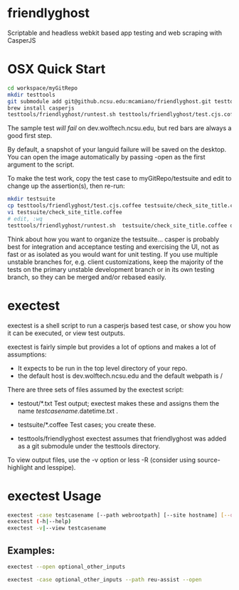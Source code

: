 friendlyghost
=============

Scriptable and headless webkit based app testing and web scraping with CasperJS

OSX Quick Start
===============

```bash
cd workspace/myGitRepo
mkdir testtools
git submodule add git@github.ncsu.edu:mcamiano/friendlyghost.git testtools/friendlyghost
brew install casperjs
testtools/friendlyghost/runtest.sh testtools/friendlyghost/test.cjs.coffee dev.wolftech.ncsu.edu/myapp
```

The sample test *will fail* on dev.wolftech.ncsu.edu, but red bars are always a good first step. 

By default, a snapshot of your languid failure will be saved on the desktop. You can open the image automatically by passing -open as the first argument to the script. 

To make the test work, copy the test case to myGitRepo/testsuite and edit to change up the assertion(s), then re-run:

```bash
mkdir testsuite
cp testtools/friendlyghost/test.cjs.coffee testsuite/check_site_title.coffee
vi testsuite/check_site_title.coffee
# edit, :wq
testtools/friendlyghost/runtest.sh  testsuite/check_site_title.coffee dev.wolftech.ncsu.edu/myapp
```

Think about how you want to organize the testsuite... casper is probably best for integration and acceptance testing and exercising the UI, not as fast or as isolated as you would want for unit testing. 
If you use multiple unstable branches for, e.g. client customizations, keep the majority of the tests on the primary unstable development branch or in its own testing branch, so they can be merged and/or rebased easily. 

exectest
========
exectest is a shell script to run a casperjs based test case, or show you how it can be executed, or view test outputs.

exectest is fairly simple but provides a lot of options and makes a lot of assumptions:
* It expects to be run in the top level directory of your repo.
* the default host is dev.wolftech.ncsu.edu and the default webpath is /

There are three sets of files assumed by the exectest script:

* testout/*.txt    Test output; exectest makes these and assigns them the name $testcasename.$datetime.txt .

* testsuite/*.coffee  Test cases; you create these.

* testtools/friendlyghost  exectest assumes that friendlyghost was added as a git submodule under the testtools directory. 

To view output files, use the -v option or less -R  (consider using source-highlight and lesspipe).

exectest Usage
==============
```bash
exectest -case testcasename [--path webrootpath] [--site hostname] [--open] [--nop] [--a "--username=foo" [-a "--password=bar"] ...]
exectest (-h|--help)
exectest -v|--view testcasename
```

Examples:
---------
```bash
exectest --open optional_other_inputs

exectest -case optional_other_inputs --path reu-assist --open
```
